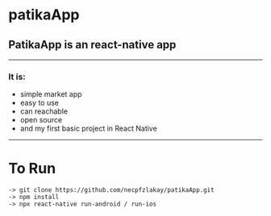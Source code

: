 # patikaApp
## PatikaApp is an react-native app
***
### It is:
- simple market app
- easy to use
- can reachable
- open source
- and my first basic project in React Native

***
# To Run
```node
-> git clone https://github.com/necpfzlakay/patikaApp.git
-> npm install
-> npx react-native run-android / run-ios
```
